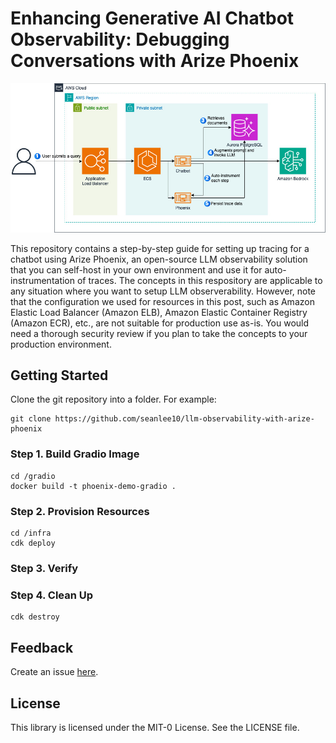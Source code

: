 # Enhancing Generative AI Chatbot Observability: Debugging Conversations with Arize Phoenix

![phoenix-on-aws-ecs-fargate-arch](./assets/phoenix-on-aws-ecs-fargate-arch.jpg)

This repository contains a step-by-step guide for setting up tracing for a chatbot using Arize Phoenix, an open-source LLM observability solution that you can self-host in your own environment and use it for auto-instrumentation of traces. The concepts in this respository are applicable to any situation where you want to setup LLM observerability. However, note that the configuration we used for resources in this post, such as Amazon Elastic Load Balancer (Amazon ELB), Amazon Elastic Container Registry (Amazon ECR), etc., are not suitable for production use as-is. You would need a thorough security review if you plan to take the concepts to your production environment.

## Getting Started
Clone the git repository into a folder. For example:

```
git clone https://github.com/seanlee10/llm-observability-with-arize-phoenix
```

### Step 1. Build Gradio Image

```
cd /gradio
docker build -t phoenix-demo-gradio .
```

### Step 2. Provision Resources

```
cd /infra
cdk deploy
```

### Step 3. Verify 



### Step 4. Clean Up

```
cdk destroy
```

## Feedback

Create an issue [here](https://github.com/awslabs/automated-security-helper/issues).

## License

This library is licensed under the MIT-0 License. See the LICENSE file.

